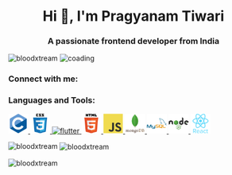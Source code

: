 <h1 align="center">Hi 👋, I'm Pragyanam Tiwari</h1>
<h3 align="center">A passionate frontend developer from India</h3>

<img align="right" alt="coading" width="400" scr="https://media3.giphy.com/media/v1.Y2lkPTc5MGI3NjExdXFseXVnMGN6YjV4MWNtcmcyMG9vbTl4aWI3anA2bXM1MzloenE3ZCZlcD12MV9pbnRlcm5hbF9naWZfYnlfaWQmY3Q9Zw/LS2WElet7iL31i3bxh/giphy.webp">

<p align="left"> <img src="https://komarev.com/ghpvc/?username=bloodxtream&label=Profile%20views&color=0e75b6&style=flat" alt="bloodxtream" /> </p>

<h3 align="left">Connect with me:</h3>
<p align="left">
</p>

<h3 align="left">Languages and Tools:</h3>
<p align="left"> <a href="https://www.cprogramming.com/" target="_blank" rel="noreferrer"> <img src="https://raw.githubusercontent.com/devicons/devicon/master/icons/c/c-original.svg" alt="c" width="40" height="40"/> </a> <a href="https://www.w3schools.com/css/" target="_blank" rel="noreferrer"> <img src="https://raw.githubusercontent.com/devicons/devicon/master/icons/css3/css3-original-wordmark.svg" alt="css3" width="40" height="40"/> </a> <a href="https://flutter.dev" target="_blank" rel="noreferrer"> <img src="https://www.vectorlogo.zone/logos/flutterio/flutterio-icon.svg" alt="flutter" width="40" height="40"/> </a> <a href="https://www.w3.org/html/" target="_blank" rel="noreferrer"> <img src="https://raw.githubusercontent.com/devicons/devicon/master/icons/html5/html5-original-wordmark.svg" alt="html5" width="40" height="40"/> </a> <a href="https://developer.mozilla.org/en-US/docs/Web/JavaScript" target="_blank" rel="noreferrer"> <img src="https://raw.githubusercontent.com/devicons/devicon/master/icons/javascript/javascript-original.svg" alt="javascript" width="40" height="40"/> </a> <a href="https://www.mongodb.com/" target="_blank" rel="noreferrer"> <img src="https://raw.githubusercontent.com/devicons/devicon/master/icons/mongodb/mongodb-original-wordmark.svg" alt="mongodb" width="40" height="40"/> </a> <a href="https://www.mysql.com/" target="_blank" rel="noreferrer"> <img src="https://raw.githubusercontent.com/devicons/devicon/master/icons/mysql/mysql-original-wordmark.svg" alt="mysql" width="40" height="40"/> </a> <a href="https://nodejs.org" target="_blank" rel="noreferrer"> <img src="https://raw.githubusercontent.com/devicons/devicon/master/icons/nodejs/nodejs-original-wordmark.svg" alt="nodejs" width="40" height="40"/> </a> <a href="https://reactjs.org/" target="_blank" rel="noreferrer"> <img src="https://raw.githubusercontent.com/devicons/devicon/master/icons/react/react-original-wordmark.svg" alt="react" width="40" height="40"/> </a> </p>

<p><img align="left" src="https://github-readme-stats.vercel.app/api/top-langs?username=bloodxtream&show_icons=true&locale=en&layout=compact" alt="bloodxtream" /></p>

<p>&nbsp;<img align="center" src="https://github-readme-stats.vercel.app/api?username=bloodxtream&show_icons=true&locale=en" alt="bloodxtream" /></p>

<p><img align="center" src="https://github-readme-streak-stats.herokuapp.com/?user=bloodxtream&" alt="bloodxtream" /></p>

